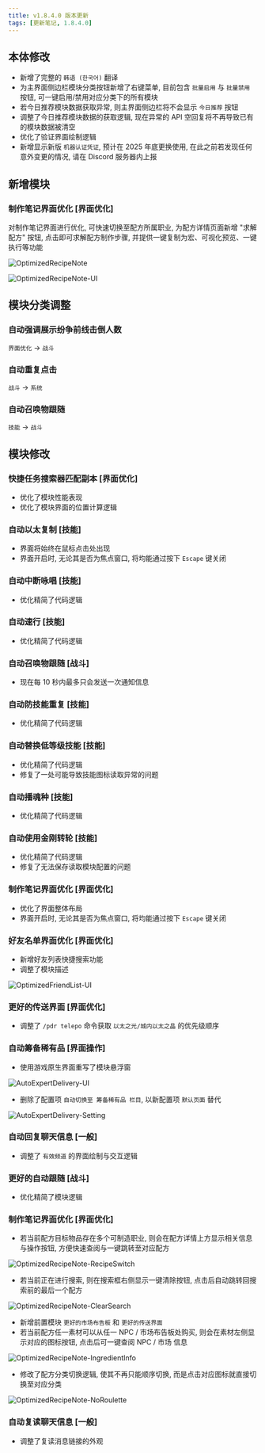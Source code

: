 ```yaml
---
title: v1.8.4.0 版本更新
tags: [更新笔记, 1.8.4.0]
---
```


## 本体修改

- 新增了完整的 `韩语 (한국어)` 翻译
- 为主界面侧边栏模块分类按钮新增了右键菜单, 目前包含 `批量启用` 与 `批量禁用` 按钮, 可一键启用/禁用对应分类下的所有模块
- 若今日推荐模块数据获取异常, 则主界面侧边栏将不会显示 `今日推荐` 按钮
- 调整了今日推荐模块数据的获取逻辑, 现在异常的 API 空回复将不再导致已有的模块数据被清空
- 优化了验证界面绘制逻辑
- 新增显示新版 `机器认证凭证`, 预计在 2025 年底更换使用, 在此之前若发现任何意外变更的情况, 请在 Discord 服务器内上报

## 新增模块

### 制作笔记界面优化 [界面优化]

对制作笔记界面进行优化, 可快速切换至配方所属职业, 为配方详情页面新增 "求解配方" 按钮, 点击即可求解配方制作步骤, 并提供一键复制为宏、可视化预览、一键执行等功能

![OptimizedRecipeNote](/assets/Changelog/1.8.3.0/OptimizedRecipeNote.png)

![OptimizedRecipeNote-UI](/assets/Changelog/1.8.3.0/OptimizedRecipeNote-UI.png)

## 模块分类调整

### 自动强调展示纷争前线击倒人数

`界面优化` → `战斗`

### 自动重复点击

`战斗` → `系统`

### 自动召唤物跟随

`技能` → `战斗`

## 模块修改

### 快捷任务搜索器匹配副本 [界面优化]

- 优化了模块性能表现
- 优化了模块界面的位置计算逻辑

### 自动以太复制 [技能]

- 界面将始终在鼠标点击处出现
- 界面开启时, 无论其是否为焦点窗口, 将均能通过按下 `Escape` 键关闭

### 自动中断咏唱 [技能]

- 优化精简了代码逻辑

### 自动速行 [技能]

- 优化精简了代码逻辑

### 自动召唤物跟随 [战斗]

- 现在每 10 秒内最多只会发送一次通知信息

### 自动防技能重复 [技能]

- 优化精简了代码逻辑

### 自动替换低等级技能 [技能]

- 优化精简了代码逻辑
- 修复了一处可能导致技能图标读取异常的问题

### 自动播魂种 [技能]

- 优化精简了代码逻辑

### 自动使用金刚转轮 [技能]

- 优化精简了代码逻辑
- 修复了无法保存读取模块配置的问题

### 制作笔记界面优化 [界面优化]

- 优化了界面整体布局
- 界面开启时, 无论其是否为焦点窗口, 将均能通过按下 `Escape` 键关闭

### 好友名单界面优化 [界面优化]

- 新增好友列表快捷搜索功能
- 调整了模块描述

![OptimizedFriendList-UI](/assets/Changelog/1.8.4.0/OptimizedFriendList-UI.png)

### 更好的传送界面 [界面优化]

- 调整了 `/pdr telepo` 命令获取 `以太之光/城内以太之晶` 的优先级顺序

### 自动筹备稀有品 [界面操作]

- 使用游戏原生界面重写了模块悬浮窗

![AutoExpertDelivery-UI](/assets/Changelog/1.8.4.0/AutoExpertDelivery-UI.png)

- 删除了配置项 `自动切换至 筹备稀有品 栏目`, 以新配置项 `默认页面` 替代

![AutoExpertDelivery-Setting](/assets/Changelog/1.8.4.0/AutoExpertDelivery-Setting.png)

### 自动回复聊天信息 [一般]

- 调整了 `有效频道` 的界面绘制与交互逻辑

### 更好的自动跟随 [战斗]

- 优化精简了模块逻辑

### 制作笔记界面优化 [界面优化]

- 若当前配方目标物品存在多个可制造职业, 则会在配方详情上方显示相关信息与操作按钮, 方便快速查阅与一键跳转至对应配方

![OptimizedRecipeNote-RecipeSwitch](/assets/Changelog/1.8.4.0/OptimizedRecipeNote-RecipeSwitch.png)

- 若当前正在进行搜索, 则在搜索框右侧显示一键清除按钮, 点击后自动跳转回搜索前的最后一个配方

![OptimizedRecipeNote-ClearSearch](/assets/Changelog/1.8.4.0/OptimizedRecipeNote-ClearSearch.png)

- 新增前置模块 `更好的市场布告板` 和 `更好的传送界面`
- 若当前配方任一素材可以从任一 NPC / 市场布告板处购买, 则会在素材左侧显示对应的图标按钮, 点击后可一键查阅 NPC / 市场 信息

![OptimizedRecipeNote-IngredientInfo](/assets/Changelog/1.8.4.0/OptimizedRecipeNote-IngredientInfo.png)

- 修改了配方分类切换逻辑, 使其不再只能顺序切换, 而是点击对应图标就直接切换至对应分类

![OptimizedRecipeNote-NoRoulette](/assets/Changelog/1.8.4.0/OptimizedRecipeNote-NoRoulette.gif)

### 自动复读聊天信息 [一般]

- 调整了复读消息链接的外观